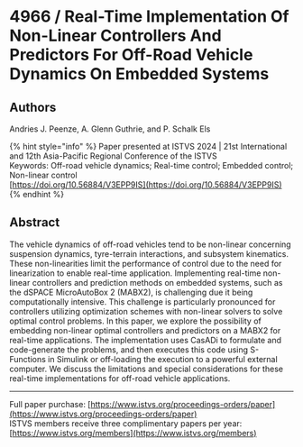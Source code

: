 # 4966 / Real-Time Implementation Of Non-Linear Controllers And Predictors For Off-Road Vehicle Dynamics On Embedded Systems

## Authors
Andries J. Peenze, A. Glenn Guthrie, and P. Schalk Els

{% hint style="info" %}
Paper presented at ISTVS 2024 | 21st International and 12th Asia-Pacific Regional Conference of the ISTVS  
Keywords: Off-road vehicle dynamics; Real-time control; Embedded control; Non-linear control  
[https://doi.org/10.56884/V3EPP9IS](https://doi.org/10.56884/V3EPP9IS)  
{% endhint %}

## Abstract
The vehicle dynamics of off-road vehicles tend to be non-linear concerning suspension dynamics, tyre-terrain interactions, and subsystem kinematics. These non-linearities limit the performance of control due to the need for linearization to enable real-time application. Implementing real-time non-linear controllers and prediction methods on embedded systems, such as the dSPACE MicroAutoBox 2 (MABX2), is challenging due it being computationally intensive. This challenge is particularly pronounced for controllers utilizing optimization schemes with non-linear solvers to solve optimal control problems. In this paper, we explore the possibility of embedding non-linear optimal controllers and predictors on a MABX2 for real-time applications. The implementation uses CasADi to formulate and code-generate the problems, and then executes this code using S-Functions in Simulink or off-loading the execution to a powerful external computer. We discuss the limitations and special considerations for these real-time implementations for off-road vehicle applications.

-----  
Full paper purchase: [https://www.istvs.org/proceedings-orders/paper](https://www.istvs.org/proceedings-orders/paper)  
ISTVS members receive three complimentary papers per year: [https://www.istvs.org/members](https://www.istvs.org/members)